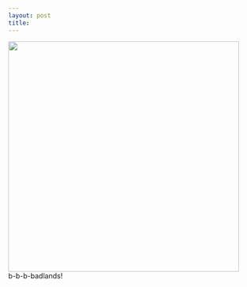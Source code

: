 ```yaml
---
layout: post
title: 
---
```


<a href="images/13.jpg"><img width=466 src="images/13.jpg"/></a><br/>
b-b-b-badlands!
